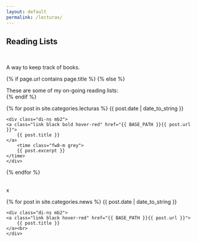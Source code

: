 ```yaml
---
layout: default
permalink: /lecturas/
---
```


## Reading Lists

<br>

A way to keep track of books.

{% if page.url contains page.title %}
{% else %}
    <div class="mb3">
        These are some of my on-going reading lists:
    </div>
{% endif %}


<div class="fl w-100">
{% for post in site.categories.lecturas %}
    <time class="di-ns f6 ttu tracked gray code">
        {{ post.date | date_to_string }}
    </time>

    <div class="di-ns mb2">
    <a class="link black bold hover-red" href="{{ BASE_PATH }}{{ post.url }}">
        {{ post.title }}
    </a>
        <time class="fw8-m grey">
        {{ post.excerpt }}
    </time> 
    </div>
{% endfor %}    
<br>
</div>

x

<div class="fl w-100">
{% for post in site.categories.news %}
    <time class="di-ns f6 ttu tracked gray code">
        {{ post.date | date_to_string }}
    </time>

    <div class="di-ns mb2">
    <a class="link black hover-red" href="{{ BASE_PATH }}{{ post.url }}">
        {{ post.title }}
    </a><br>
    </div>
